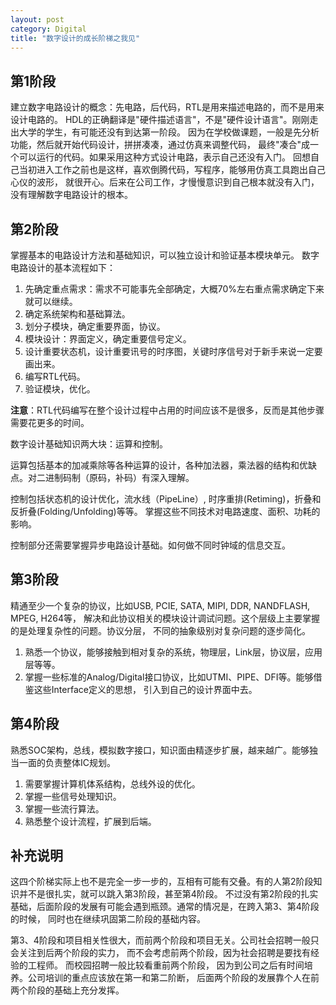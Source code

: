 ```yaml
---
layout: post
category: Digital
title: "数字设计的成长阶梯之我见"
---
```



## 第1阶段
建立数字电路设计的概念：先电路，后代码，RTL是用来描述电路的，而不是用来设计电路的。
HDL的正确翻译是"硬件描述语言"，不是"硬件设计语言"。刚刚走出大学的学生，有可能还没有到达第一阶段。
因为在学校做课题，一般是先分析功能，然后就开始代码设计，拼拼凑凑，通过仿真来调整代码，
最终"凑合"成一个可以运行的代码。如果采用这种方式设计电路，表示自己还没有入门。
回想自己当初进入工作之前也是这样，喜欢倒腾代码，写程序，能够用仿真工具跑出自己心仪的波形，
就很开心。后来在公司工作，才慢慢意识到自己根本就没有入门，没有理解数字电路设计的根本。

## 第2阶段
掌握基本的电路设计方法和基础知识，可以独立设计和验证基本模块单元。
数字电路设计的基本流程如下：

   1. 先确定重点需求：需求不可能事先全部确定，大概70%左右重点需求确定下来就可以继续。
   2. 确定系统架构和基础算法。
   3. 划分子模块，确定重要界面，协议。
   4. 模块设计：界面定义，确定重要信号定义。
   5. 设计重要状态机，设计重要讯号的时序图，关键时序信号对于新手来说一定要画出来。
   6. 编写RTL代码。
   7. 验证模块，优化。

**注意**：RTL代码编写在整个设计过程中占用的时间应该不是很多，反而是其他步骤需要花更多的时间。

数字设计基础知识两大块：运算和控制。

运算包括基本的加减乘除等各种运算的设计，各种加法器，乘法器的结构和优缺点。对二进制码制（原码，补码）有深入理解。

控制包括状态机的设计优化，流水线（PipeLine）, 时序重排(Retiming)，折叠和反折叠(Folding/Unfolding)等等。
掌握这些不同技术对电路速度、面积、功耗的影响。

控制部分还需要掌握异步电路设计基础。如何做不同时钟域的信息交互。

## 第3阶段
精通至少一个复杂的协议，比如USB, PCIE, SATA, MIPI, DDR, NANDFLASH, MPEG, H264等，
解决和此协议相关的模块设计调试问题。这个层级上主要掌握的是处理复杂性的问题。协议分层，
不同的抽象级别对复杂问题的逐步简化。
1. 熟悉一个协议，能够接触到相对复杂的系统，物理层，Link层，协议层，应用层等等。
2. 掌握一些标准的Analog/Digital接口协议，比如UTMI、PIPE、DFI等。能够借鉴这些Interface定义的思想，
   引入到自己的设计界面中去。

## 第4阶段
熟悉SOC架构，总线，模拟数字接口，知识面由精逐步扩展，越来越广。能够独当一面的负责整体IC规划。
1. 需要掌握计算机体系结构，总线外设的优化。
2. 掌握一些信号处理知识。
3. 掌握一些流行算法。
4. 熟悉整个设计流程，扩展到后端。

## 补充说明
这四个阶梯实际上也不是完全一步一步的，互相有可能有交叠。有的人第2阶段知识并不是很扎实，就可以跳入第3阶段，甚至第4阶段。
不过没有第2阶段的扎实基础，后面阶段的发展有可能会遇到瓶颈。通常的情况是，在跨入第3、第4阶段的时候，
同时也在继续巩固第二阶段的基础内容。

第3、4阶段和项目相关性很大，而前两个阶段和项目无关。公司社会招聘一般只会关注到后两个阶段的实力，
而不会考虑前两个阶段，因为社会招聘是要找有经验的工程师。 而校园招聘一般比较看重前两个阶段，
因为到公司之后有时间培养。公司培训的重点应该放在第一和第二阶断，
后面两个阶段的发展靠个人在前两个阶段的基础上充分发挥。
